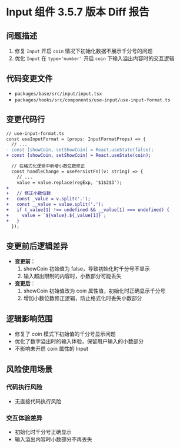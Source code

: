 # Input 组件 3.5.7 版本 Diff 报告

## 问题描述
1. 修复 `Input` 开启 `coin` 情况下初始化数据不展示千分号的问题
2. 优化 `Input` 在 `type='number'` 开启 `coin` 下输入溢出内容时的交互逻辑

## 代码变更文件
- `packages/base/src/input/input.tsx`
- `packages/hooks/src/components/use-input/use-input-format.ts`

## 变更代码行
```diff
// use-input-format.ts
const useInputFormat = (props: InputFormatProps) => {
  // ...
- const [showCoin, setShowCoin] = React.useState(false);
+ const [showCoin, setShowCoin] = React.useState(coin);

  // 在格式化逻辑中新增小数位数修正
  const handleChange = usePersistFn((v: string) => {
    // ...
    value = value.replace(regExp, '$1$2$3');
+
+   // 修正小数位数
+   const _value = v.split('.');
+   const __value = value.split('.');
+   if (_value[1] !== undefined && __value[1] === undefined) {
+     value = `${value}.${_value[1]}`;
+   }
  });
```

## 变更前后逻辑差异
- **变更前**：
  1. showCoin 初始值为 false，导致初始化时千分号不显示
  2. 输入超出限制的内容时，小数部分可能丢失
- **变更后**：
  1. showCoin 初始值改为 coin 属性值，初始化时正确显示千分号
  2. 增加小数位数修正逻辑，防止格式化时丢失小数部分

## 逻辑影响范围
- 修复了 coin 模式下初始值的千分号显示问题
- 优化了数字溢出时的输入体验，保留用户输入的小数部分
- 不影响未开启 coin 属性的 Input

## 风险使用场景

### 代码执行风险
- 无直接代码执行风险

### 交互体验差异
- 初始化时千分号正确显示
- 输入溢出内容时小数部分不再丢失